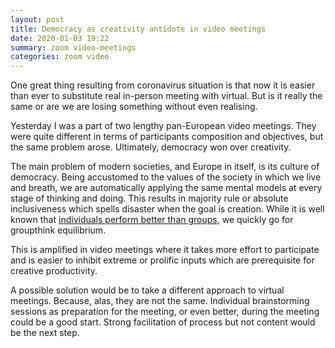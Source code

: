 ```yaml
---
layout: post
title: Democracy as creativity antidote in video meetings
date: 2020-01-03 19:22
summary: zoom video-meetings
categories: zoom video
---
```


One great thing resulting from coronavirus situation is that now it is easier than ever to substitute real in-person meeting with virtual. But is it really the same or are we are losing something without even realising.

Yesterday I was a part of two lengthy pan-European video meetings. They were quite different in terms of participants composition and objectives, but the same problem arose. Ultimately, democracy won over creativity.

The main problem of modern societies, and Europe in itself, is its culture of democracy. Being accustomed to the values of the society in which we live and breath, we are automatically applying the same mental models at every stage of thinking and doing. This results in majority rule or absolute inclusiveness which spells disaster when the goal is creation. While it is well known that [individuals perform better than groups](https://www.tandfonline.com/doi/abs/10.1207/s15324834basp1201_1?journalCode=hbas20), we quickly go for groupthink equilibrium.

This is amplified in video meetings where it takes more effort to participate and is easier to inhibit extreme or prolific inputs which are prerequisite for creative productivity.

A possible solution would be to take a different approach to virtual meetings. Because, alas, they are not the same. Individual brainstorming sessions as preparation for the meeting, or even better, during the meeting could be a good start. Strong facilitation of process but not content would be the next step.
